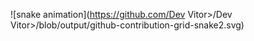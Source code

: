 ![snake animation](https://github.com/Dev Vitor>/Dev Vitor>/blob/output/github-contribution-grid-snake2.svg)
